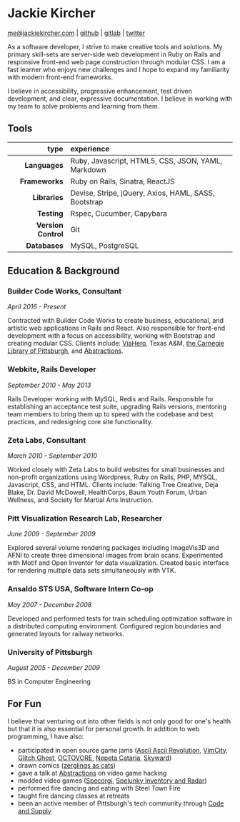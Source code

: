 Jackie Kircher
==============

me@jackiekircher.com |
[github](https://github.com/jackiekircher) |
[gitlab](https://gitlab.com/jackiekircher) |
[twitter](https://twitter.com/jackiekircher)

As a software developer, I strive to make creative tools and solutions.
My primary skill-sets are server-side web development in Ruby on Rails
and responsive front-end web page construction through modular CSS. I am
a fast learner who enjoys new challenges and I hope to expand my
familiarity with modern front-end frameworks.

I believe in accessibility, progressive enhancement, test driven development,
and clear, expressive documentation. I believe in working with my team
to solve problems and learning from them.


## Tools

|                type | experience                                              |
|--------------------:|:--------------------------------------------------------|
|       **Languages** | Ruby, Javascript, HTML5, CSS, JSON, YAML, Markdown      |
|      **Frameworks** | Ruby on Rails, Sinatra, ReactJS                         |
|       **Libraries** | Devise, Stripe, jQuery, Axios, HAML, SASS, Bootstrap    |
|         **Testing** | Rspec, Cucumber, Capybara                               |
| **Version Control** | Git                                                     |
|       **Databases** | MySQL, PostgreSQL                                       |


## Education & Background

### Builder Code Works, Consultant
*April 2016 - Present*

Contracted with Builder Code Works to create business, educational, and artistic web
applications in Rails and React. Also responsible for front-end development with a focus
on accessibility, working with Bootstrap and creating modular CSS. Clients include:
[ViaHero](https://www.viahero.com/), Texas A&M,
[the Carnegie Library of Pittsburgh](http://www.carnegielibrary.org/),
and [Abstractions](http://abstractions.io/).

### Webkite, Rails Developer
*September 2010 - May 2013*

Rails Developer working with MySQL, Redis and Rails. Responsible for establishing
an acceptance test suite, upgrading Rails versions, mentoring team members to bring
them up to speed with the codebase and best practices, and redesigning core site
functionality.


### Zeta Labs, Consultant
*March 2010 - September 2010*

Worked closely with Zeta Labs to build websites for small businesses and non-profit
organizations using Wordpress, Ruby on Rails, PHP, MYSQL, Javascript, CSS, and
HTML. Clients include: Talking Tree Creative, Deja Blake, Dr. David McDowell,
HealthCorps, Baum Youth Forum, Urban Wellness, and Society for Martial Arts
Instruction.


### Pitt Visualization Research Lab, Researcher
*June 2009 - September 2009*

Explored several volume rendering packages including ImageVis3D and AFNI to create
three dimensional images from brain scans. Experimented with Motif and Open Inventor
for data visualization. Created basic interface for rendering multiple data sets
simultaneously with VTK.


### Ansaldo STS USA, Software Intern Co-op
*May 2007 - December 2008*

Developed and performed tests for train scheduling optimization software in a
distributed computing environment. Configured region boundaries and generated
layouts for railway networks.


### University of Pittsburgh
*August 2005 - December 2009*

BS in Computer Engineering


## For Fun

  I believe that venturing out into other fields is not only good for
  one's health but that it is also essential for personal growth. In addition
  to web programming, I have also:

  - participated in open source game jams ([Ascii Ascii Revolution](https://github.com/jackiekircher/AsciiAsciiRevolution), [VimCity](https://github.com/jackiekircher/VimCity), [Glitch Ghost](https://github.com/jackiekircher/glitch-ghost), [OCTOVORE](https://github.com/jackiekircher/octovore), [Nepeta Cataria](https://github.com/LindseyB/nepeta-cataria), [Skyward](https://github.com/ColourTann/gug))
  - drawn comics ([zerglings as cats](http://zerglingsascats.com))
  - gave a talk at [Abstractions](http://abstractions.io/schedule/detail.html#session-47) on video game hacking
  - modded video games ([Specorgi](https://github.com/jackiekircher/specorgi), [Spelunky Inventory and Radar](https://github.com/jackiekircher/spelunky-inventory-hack))
  - performed fire dancing and eating with Steel Town Fire
  - taught fire dancing classes at retreats
  - been an active member of Pittsburgh's tech community through [Code
    and Supply](http://www.codeandsupply.co/)
